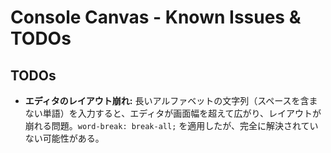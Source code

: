 # Console Canvas - Known Issues & TODOs

## TODOs

- **エディタのレイアウト崩れ:** 長いアルファベットの文字列（スペースを含まない単語）を入力すると、エディタが画面幅を超えて広がり、レイアウトが崩れる問題。`word-break: break-all;` を適用したが、完全に解決されていない可能性がある。
